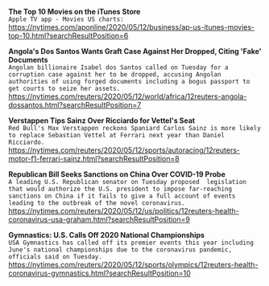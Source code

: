 **The Top 10 Movies on the iTunes Store**\
`Apple TV app - Movies US charts:`\
https://nytimes.com/aponline/2020/05/12/business/ap-us-itunes-movies-top-10.html?searchResultPosition=6

**Angola's Dos Santos Wants Graft Case Against Her Dropped, Citing 'Fake' Documents**\
`Angolan billionaire Isabel dos Santos called on Tuesday for a corruption case against her to be dropped, accusing Angolan authorities of using forged documents including a bogus passport to get courts to seize her assets.`\
https://nytimes.com/reuters/2020/05/12/world/africa/12reuters-angola-dossantos.html?searchResultPosition=7

**Verstappen Tips Sainz Over Ricciardo for Vettel's Seat**\
`Red Bull's Max Verstappen reckons Spaniard Carlos Sainz is more likely to replace Sebastian Vettel at Ferrari next year than Daniel Ricciardo.`\
https://nytimes.com/reuters/2020/05/12/sports/autoracing/12reuters-motor-f1-ferrari-sainz.html?searchResultPosition=8

**Republican Bill Seeks Sanctions on China Over COVID-19 Probe**\
`A leading U.S. Republican senator on Tuesday proposed  legislation that would authorize the U.S. president to impose far-reaching sanctions on China if it fails to give a full account of events leading to the outbreak of the novel coronavirus.`\
https://nytimes.com/reuters/2020/05/12/us/politics/12reuters-health-coronavirus-usa-graham.html?searchResultPosition=9

**Gymnastics: U.S. Calls Off 2020 National Championships**\
`USA Gymnastics has called off its premier events this year including June's national championships due to the coronavirus pandemic, officials said on Tuesday.`\
https://nytimes.com/reuters/2020/05/12/sports/olympics/12reuters-health-coronavirus-gymnastics.html?searchResultPosition=10

